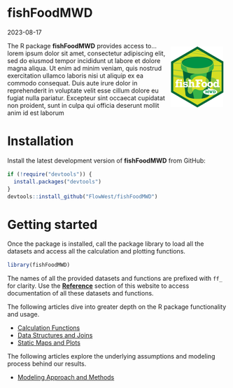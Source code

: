 fishFoodMWD
================
2023-08-17

<img src="man/figures/logo.png" align="right" alt="fishFoodMWD" style="height: 139px; margin: 10px"/>

The R package **fishFoodMWD** provides access to… lorem ipsum dolor sit
amet, consectetur adipiscing elit, sed do eiusmod tempor incididunt ut
labore et dolore magna aliqua. Ut enim ad minim veniam, quis nostrud
exercitation ullamco laboris nisi ut aliquip ex ea commodo consequat.
Duis aute irure dolor in reprehenderit in voluptate velit esse cillum
dolore eu fugiat nulla pariatur. Excepteur sint occaecat cupidatat non
proident, sunt in culpa qui officia deserunt mollit anim id est laborum

# Installation

Install the latest development version of **fishFoodMWD** from GitHub:

``` r
if (!require("devtools")) {
  install.packages("devtools")
}
devtools::install_github("FlowWest/fishFoodMWD")
```

# Getting started

Once the package is installed, call the package library to load all the
datasets and access all the calculation and plotting functions.

``` r
library(fishFoodMWD)
```

The names of all the provided datasets and functions are prefixed with
`ff_` for clarity. Use the **[Reference](reference/index.html)** section
of this website to access documentation of all these datasets and
functions.

The following articles dive into greater depth on the R package
functionality and usage.

- [Calculation Functions](articles/calcs.html)
- [Data Structures and Joins](articles/joins.html)
- [Static Maps and Plots](articles/plot.html)

The following articles explore the underlying assumptions and modeling
process behind our results.

- [Modeling Approach and Methods](articles/model.html)
